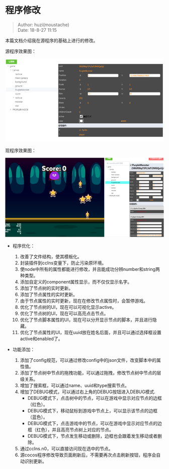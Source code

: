 # 程序修改

> Author: huzi(moustache)<br>
> Date: 18-8-27 11:15

本篇文档介绍我在源程序的基础上进行的修改。

源程序效果图：

![](photo/源程序效果图.png)

现程序效果图：

![](photo/现程序效果图.png)

 - 程序优化：
   1. 改善了文件结构，使其模板化。
   2. 封装插件到ccIns变量下，防止污染原环境。
   2. 使node中所有的属性都能进行修改，并且能成功分辨number和string两种类型。
   3. 添加自定义的component属性显示，而不仅仅显示名字。
   4. 添加了节点树的实时更新。
   5. 添加了节点属性的实时更新。
   6. 由于节点属性的实时更新，现在在修改节点属性时，会暂停游戏。
   4. 优化了节点树的UI，现在可以可视化显示active。
   5. 优化了节点树的UI，现在可以高亮点击节点。
   6. 优化了节点脚本属性的UI，现在可以分开显示节点的脚本，并且进行隐藏。
   7. 优化了节点属性的UI，现在uuid放在姓名后面，并且可以通过选择框设置active和enabled了。

 - 功能添加：
   1. 添加了config规范，可以通过修改config中的json文件，改变脚本中的属性值。
   2. 添加了节点树中节点的拖拽功能，可以通过拖拽，修改节点树中节点的层级关系。
   4. 增加了搜索框，可以通过name、uuid和type搜索节点。
   5. 增加了DEBUG模式，可以通过右上角的DEBUG按钮进入DEBUG模式.
      - DEBUG模式下，点击树中的节点，可以在游戏中显示对应节点的边框（红色）。
      - DEBUG模式下，移动鼠标到游戏中节点上，可以显示该节点的边框（蓝色）。
      - DEBUG模式下，点击游戏中的节点，可以在游戏中显示对应节点的边框（红色），并且高亮节点树上对应的节点。
      - DEBUG模式下，节点发生移动或删除，边框也会跟着发生移动或者删除。
   6. 通过ccIns.n0，可以直接访问现在选中的节点。
   3. 源cocos程序修改导致页面刷新后，不需要再次点击刷新按钮，程序会自动识别更新。